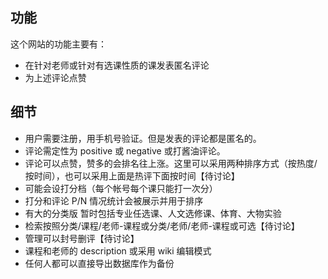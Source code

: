 ## 功能

这个网站的功能主要有：

+ 在针对老师或针对有选课性质的课发表匿名评论
+ 为上述评论点赞

## 细节

+ 用户需要注册，用手机号验证。但是发表的评论都是匿名的。
+ 评论需定性为 positive 或 negative 或打酱油评论。
+ 评论可以点赞，赞多的会排名往上涨。这里可以采用两种排序方式（按热度/按时间），也可以采用上面是热评下面按时间【待讨论】
+ 可能会设打分档（每个帐号每个课只能打一次分）
+ 打分和评论 P/N 情况统计会被展示并用于排序
+ 有大的分类版 暂时包括专业任选课、人文选修课、体育、大物实验
+ 检索按照分类/课程/老师-课程或分类/老师/老师-课程或可选【待讨论】
+ 管理可以封号删评【待讨论】
+ 课程和老师的 description 或采用 wiki 编辑模式
+ 任何人都可以直接导出数据库作为备份
